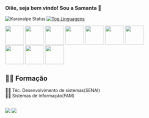 ### Oiiie, seja bem vindo! Sou a Samanta 👋

<!--
**SamantaMelissa/SamantaMelissa** is a ✨ _special_ ✨ repository because its `README.md` (this file) appears on your GitHub profile.

Here are some ideas to get you started:

- 🔭 
- 🌱 I’m currently learning ...
- 👯 I’m looking to collaborate on ...
- 🤔 I’m looking for help with ...
- 💬 Ask me about ...
- 📫 How to reach me: ...
- 😄 Pronouns: ...
- ⚡ Fun fact: ...
-->

![Karanalpe Status](https://github-readme-stats.vercel.app/api?username=karanalpe&show_icons=true)
[![Top Linguagens](https://github-readme-stats.vercel.app/api/top-langs/?username=karanalpe&layout=compact)](https://github.com/anuraghazra/github-readme-stats)

<div style="display: inline_block">
  <img height="60" windth="60" src="https://cdn.jsdelivr.net/gh/devicons/devicon/icons/php/php-original.svg">
  <img height="60" windth="60" src="https://cdn.jsdelivr.net/gh/devicons/devicon/icons/csharp/csharp-original.svg">
  <img height="60" windth="60" src="https://cdn.jsdelivr.net/gh/devicons/devicon/icons/javascript/javascript-original.svg" />
  <img height="60" windth="60" src="https://cdn.jsdelivr.net/gh/devicons/devicon/icons/angularjs/angularjs-original.svg">
  <img height="60" windth="60" src="https://cdn.jsdelivr.net/gh/devicons/devicon/icons/mysql/mysql-original-wordmark.svg" />
  <img height="60" windth="60" src="https://cdn.jsdelivr.net/gh/devicons/devicon/icons/microsoftsqlserver/microsoftsqlserver-plain.svg" >
  <img  height="60" windth="60" src="https://cdn.jsdelivr.net/gh/devicons/devicon/icons/react/react-original-wordmark.svg" />
  <img  height="60" windth="60" src="https://cdn.jsdelivr.net/gh/devicons/devicon/icons/html5/html5-original.svg" />
  <img  height="60" windth="60" src="https://cdn.jsdelivr.net/gh/devicons/devicon/icons/css3/css3-original.svg" />
  <img  height="60" windth="60" src="https://cdn.jsdelivr.net/gh/devicons/devicon/icons/bootstrap/bootstrap-original.svg" />
</div>     

## 👩‍🎓 Formação
<div style="display: block">
  👩‍💻 Téc. Desenvolvimento de sistemas(SENAI)<br>
  👩‍💻 Sistemas de Informação(FAM)
  </div>
<br>
<div id="badges">

  <a href = "mailto:samanta.melissa13@gmail.com"><img src="https://img.shields.io/badge/Hotmail-D14836?style=for-the-badge&logo=gmail&logoColor=white" target="_blank"></a>
<a href = "https://www.linkedin.com/in/samanta-nascimento-593057173/" target="_blank"><img src="https://img.shields.io/badge/linkedin-%230077B5.svg?&style=for-the-badge&logo=linkedin&logoColor=white"></a>

</div>
